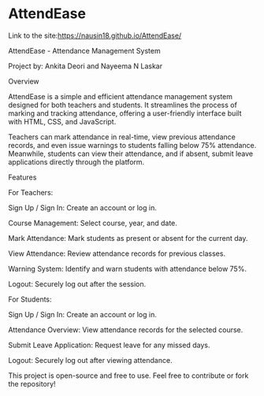 # AttendEase

Link to the site:https://nausin18.github.io/AttendEase/

AttendEase - Attendance Management System

Project by: Ankita Deori and Nayeema N Laskar

Overview

AttendEase is a simple and efficient attendance management system designed for both teachers and students. It streamlines the process of marking and tracking attendance, offering a user-friendly interface built with HTML, CSS, and JavaScript.

Teachers can mark attendance in real-time, view previous attendance records, and even issue warnings to students falling below 75% attendance. Meanwhile, students can view their attendance, and if absent, submit leave applications directly through the platform.

Features

For Teachers:


Sign Up / Sign In: Create an account or log in.

Course Management: Select course, year, and date.

Mark Attendance: Mark students as present or absent for the current day.

View Attendance: Review attendance records for previous classes.

Warning System: Identify and warn students with attendance below 75%.

Logout: Securely log out after the session.


For Students:


Sign Up / Sign In: Create an account or log in.

Attendance Overview: View attendance records for the selected course.

Submit Leave Application: Request leave for any missed days.

Logout: Securely log out after viewing attendance.



This project is open-source and free to use. Feel free to contribute or fork the repository!

